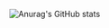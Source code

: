 ![Anurag's GitHub stats](https://github-readme-stats-sigma-five.vercel.app.vercel.app/api?username=massout&count_private=true)
